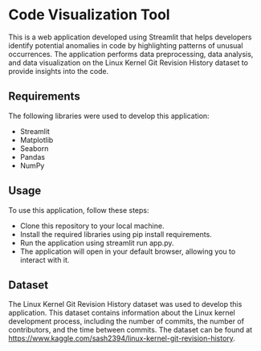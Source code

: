 # Code Visualization Tool
This is a web application developed using Streamlit that helps developers identify potential anomalies in code by highlighting patterns of unusual occurrences. The application performs data preprocessing, data analysis, and data visualization on the Linux Kernel Git Revision History dataset to provide insights into the code.

## Requirements
The following libraries were used to develop this application:

- Streamlit
- Matplotlib
- Seaborn
- Pandas
- NumPy

## Usage
To use this application, follow these steps:

- Clone this repository to your local machine.
- Install the required libraries using pip install requirements.
- Run the application using streamlit run app.py.
- The application will open in your default browser, allowing you to interact with it.

## Dataset
The Linux Kernel Git Revision History dataset was used to develop this application. This dataset contains information about the Linux kernel development process, including the number of commits, the number of contributors, and the time between commits. The dataset can be found at https://www.kaggle.com/sash2394/linux-kernel-git-revision-history.
